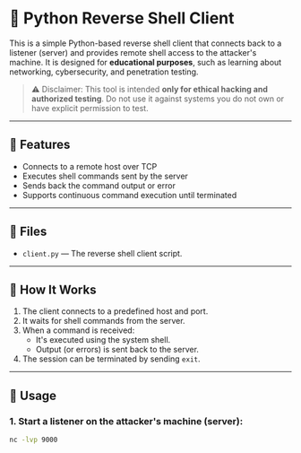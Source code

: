 # 🔁 Python Reverse Shell Client

This is a simple Python-based reverse shell client that connects back to a listener (server) and provides remote shell access to the attacker's machine. It is designed for **educational purposes**, such as learning about networking, cybersecurity, and penetration testing.

> ⚠️ Disclaimer: This tool is intended **only for ethical hacking and authorized testing**. Do not use it against systems you do not own or have explicit permission to test.

---

## 📜 Features

- Connects to a remote host over TCP
- Executes shell commands sent by the server
- Sends back the command output or error
- Supports continuous command execution until terminated

---

## 📂 Files

- `client.py` — The reverse shell client script.

---

## 🚀 How It Works

1. The client connects to a predefined host and port.
2. It waits for shell commands from the server.
3. When a command is received:
   - It's executed using the system shell.
   - Output (or errors) is sent back to the server.
4. The session can be terminated by sending `exit`.

---

## 🔧 Usage

### 1. Start a listener on the attacker's machine (server):

```bash
nc -lvp 9000
